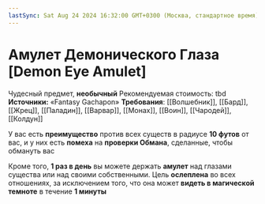 ```yaml
---
lastSync: Sat Aug 24 2024 16:32:00 GMT+0300 (Москва, стандартное время)
---
```

# Амулет Демонического Глаза [Demon Eye Amulet]

Чудесный предмет, **необычный**
Рекомендуемая стоимость: tbd
**Источники:** «Fantasy Gachapon»
**Требования**: [[Волшебник]], [[Бард]], [[Жрец]], [[Паладин]], [[Варвар]], [[Монах]], [[Воин]], [[Чародей]], [[Колдун]]

У вас есть **преимущество** против всех существ в радиусе **10 футов** от вас, и у них есть **помеха** на **проверки Обмана**, сделанные, чтобы обмануть вас

Кроме того, **1 раз в день** вы можете держать **амулет** над глазами существа или над своими собственными. Цель **ослеплена** во всех отношениях, за исключением того, что она может **видеть в магической темноте** в течение **1 минуты**
